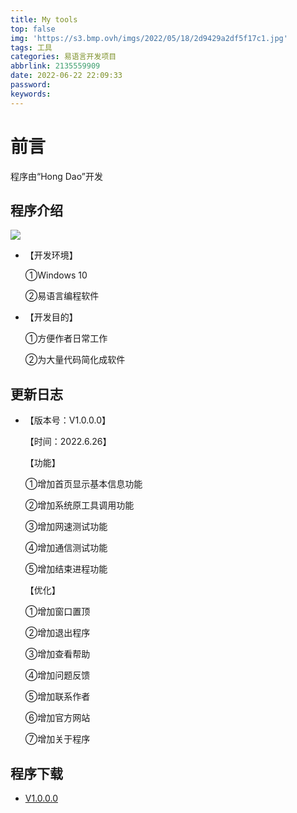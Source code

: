 ```yaml
---
title: My tools
top: false
img: 'https://s3.bmp.ovh/imgs/2022/05/18/2d9429a2df5f17c1.jpg'
tags: 工具
categories: 易语言开发项目
abbrlink: 2135559909
date: 2022-06-22 22:09:33
password:
keywords:
---
```


# 前言

程序由“Hong Dao”开发

## 程序介绍

![](https://s3.bmp.ovh/imgs/2022/06/26/e060a12bcf6c1867.png)

- 【开发环境】

  ①Windows 10

  ②易语言编程软件

- 【开发目的】

  ①方便作者日常工作

  ②为大量代码简化成软件

## 更新日志

- 【版本号：V1.0.0.0】

  【时间：2022.6.26】

  【功能】

  ①增加首页显示基本信息功能

  ②增加系统原工具调用功能

  ③增加网速测试功能

  ④增加通信测试功能

  ⑤增加结束进程功能

  【优化】

  ①增加窗口置顶

  ②增加退出程序

  ③增加查看帮助

  ④增加问题反馈

  ⑤增加联系作者

  ⑥增加官方网站

  ⑦增加关于程序

## 程序下载

- [V1.0.0.0](https://wwc.lanzoum.com/i0ZA506sxd7i)
